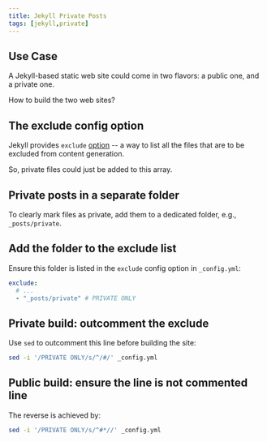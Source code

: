 ```yaml
---
title: Jekyll Private Posts
tags: [jekyll,private]
--- 
```


## Use Case

A Jekyll-based static web site could come in two flavors: a public one, and
a private one.

How to build the two web sites?

## The exclude config option

Jekyll provides `exclude` [option](https://jekyllrb.com/docs/configuration/options/) --
a way to list all the files that are to be excluded from content generation.

So, private files could just be added to this array.

## Private posts in a separate folder

To clearly mark files as private, add them to a dedicated folder, e.g.,
`_posts/private`.

## Add the folder to the exclude list

Ensure this folder is listed in the `exclude` config option in `_config.yml`:

```yml
exclude:
  # ...
  - "_posts/private" # PRIVATE ONLY
```

## Private build: outcomment the exclude

Use `sed` to outcomment this line before building the site:

```bash
sed -i '/PRIVATE ONLY/s/^/#/' _config.yml
```

## Public build: ensure the line is not commented line

The reverse is achieved by:

```bash
sed -i '/PRIVATE ONLY/s/^#*//' _config.yml
```

